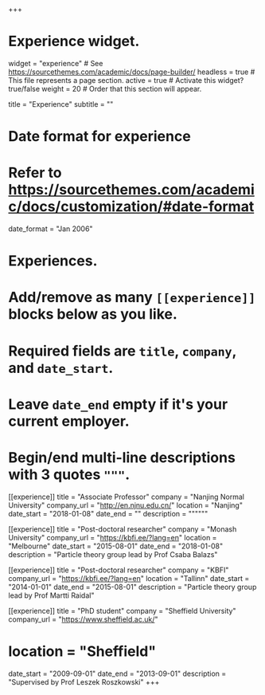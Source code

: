 +++
# Experience widget.
widget = "experience"  # See https://sourcethemes.com/academic/docs/page-builder/
headless = true  # This file represents a page section.
active = true  # Activate this widget? true/false
weight = 20  # Order that this section will appear.

title = "Experience"
subtitle = ""

# Date format for experience
#   Refer to https://sourcethemes.com/academic/docs/customization/#date-format
date_format = "Jan 2006"

# Experiences.
#   Add/remove as many `[[experience]]` blocks below as you like.
#   Required fields are `title`, `company`, and `date_start`.
#   Leave `date_end` empty if it's your current employer.
#   Begin/end multi-line descriptions with 3 quotes `"""`.
[[experience]]
  title = "Associate Professor"
  company = "Nanjing Normal University"
  company_url = "http://en.njnu.edu.cn/"
  location = "Nanjing"
  date_start = "2018-01-08"
  date_end = ""
  description = """"""

[[experience]]
  title = "Post-doctoral researcher"
  company = "Monash University"
  company_url = "https://kbfi.ee/?lang=en"
  location = "Melbourne"
  date_start = "2015-08-01"
  date_end = "2018-01-08"
  description = "Particle theory group lead by Prof Csaba Balazs"

[[experience]]
  title = "Post-doctoral researcher"
  company = "KBFI"
  company_url = "https://kbfi.ee/?lang=en"
  location = "Tallinn"
  date_start = "2014-01-01"
  date_end = "2015-08-01"
  description = "Particle theory group lead by Prof Martti Raidal"

[[experience]]
  title = "PhD student"
  company = "Sheffield University"
  company_url = "https://www.sheffield.ac.uk/"
  # location = "Sheffield"
  date_start = "2009-09-01"
  date_end = "2013-09-01"
  description = "Supervised by Prof Leszek Roszkowski"
+++
